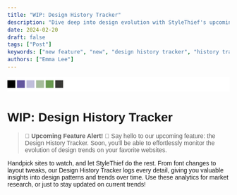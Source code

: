 ```yaml
---
title: "WIP: Design History Tracker"
description: "Dive deep into design evolution with StyleThief's upcoming Design History Tracker!"
date: 2024-02-20
draft: false
tags: ["Post"]
keywords: ["new feature", "new", "design history tracker", "history tracker"]
authors: ["Emma Lee"]
---
```


<style>
body {
    font-family: "Trebuchet MS", Helvetica, sans-serif;
}
</style>

![Image](../heading-images/new-feature-heading.svg)

# WIP: Design History Tracker

> <b>🚨 Upcoming Feature Alert! 🚨</b>
Say hello to our upcoming feature: the Design History Tracker. Soon, you'll be able to effortlessly monitor the evolution of design trends on your favorite websites.

Handpick sites to watch, and let StyleThief do the rest. From font changes to layout tweaks, our Design History Tracker logs every detail, giving you valuable insights into design patterns and trends over time. Use these analytics for market research, or just to stay updated on current trends!